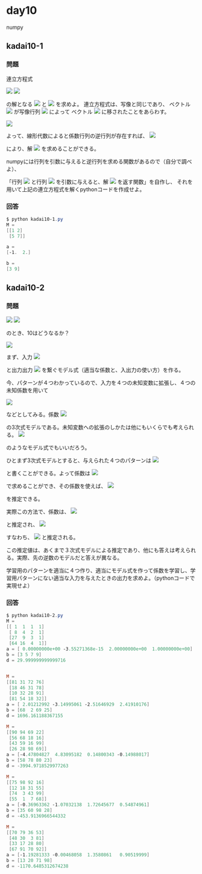 # day10

numpy

## kadai10-1

### 問題


連立方程式

<img src="https://latex.codecogs.com/gif.latex?x&space;&plus;&space;2&space;y&space;=&space;3" />

<img src="https://latex.codecogs.com/gif.latex?5x&space;&plus;&space;7y&space;=&space;9" />

の解となる
<img src="https://latex.codecogs.com/gif.latex?x" />
と
<img src="https://latex.codecogs.com/gif.latex?y" />
を求めよ。
連立方程式は、写像と同じであり、
ベクトル
<img src="https://latex.codecogs.com/gif.latex?\boldsymbol{a}=(x,y)" />
が写像行列
<img src="https://latex.codecogs.com/gif.latex?M=\begin{bmatrix}&space;1&space;&&space;2&space;\\&space;5&space;&&space;7&space;\\&space;\end{bmatrix}" />
によって
ベクトル
<img src="https://latex.codecogs.com/gif.latex?\boldsymbol{b}=(3,9)" />
に移されたことをあらわす。

<img src="https://latex.codecogs.com/gif.latex?M\boldsymbol{a}=\boldsymbol{b}" />


よって、線形代数によると係数行列の逆行列が存在すれば、
<img src="https://latex.codecogs.com/gif.latex?\boldsymbol{a}=M^{-1}\boldsymbol{b}" />

により、解
<img src="https://latex.codecogs.com/gif.latex?\boldsymbol{a}=(x,y)" />
を求めることができる。

numpyには行列を引数に与えると逆行列を求める関数があるので（自分で調べよ）、

「行列
<img src="https://latex.codecogs.com/gif.latex?M" />
と行列
<img src="https://latex.codecogs.com/gif.latex?b" />
を引数に与えると、解
<img src="https://latex.codecogs.com/gif.latex?a" />
を返す関数」を自作し、
それを用いて上記の連立方程式を解くpythonコードを作成せよ。

### 回答

```powershell
$ python kadai10-1.py 
M = 
[[1 2]
 [5 7]]

a =
[-1.  2.]

b =
[3 9]
```

## kadai10-2

### 問題

<img src="https://latex.codecogs.com/gif.latex?1&space;\rightarrow&space;3\\&space;2&space;\rightarrow&space;5\\&space;3&space;\rightarrow&space;7\\&space;4&space;\rightarrow&space;9" />
<img src="https://latex.codecogs.com/gif.latex?10&space;\rightarrow&space;?" />

のとき、10はどうなるか？

<img src="https://latex.codecogs.com/gif.latex?10&space;\rightarrow&space;?" />

まず、入力
<img src="https://latex.codecogs.com/gif.latex?x" />

と出力出力
<img src="https://latex.codecogs.com/gif.latex?y" />
を繋ぐモデル式（適当な係数と、入出力の使い方）を作る。

今、パターンが４つわかっているので、入力を４つの未知変数に拡張し、４つの未知係数を用いて

<img src="https://latex.codecogs.com/gif.latex?y&space;=&space;a&space;x^{3}&space;&plus;&space;b&space;x^{2}&space;&plus;&space;c&space;x&space;&plus;&space;d" />

などとしてみる。係数
<img src="https://latex.codecogs.com/gif.latex?a,b,c,d" />

の3次式モデルである。未知変数への拡張のしかたは他にもいくらでも考えられる。
<img src="https://latex.codecogs.com/gif.latex?y&space;=&space;a&space;x^{-3}&space;&plus;&space;b&space;x^{-2}&space;&plus;&space;c&space;x^{-1}&space;&plus;&space;d" />

のようなモデル式でもいいだろう。

ひとまず3次式モデルとすると、与えられた４つのパターンは
<img src="https://latex.codecogs.com/gif.latex?\begin{bmatrix}&space;1&1&1&1\\&space;8&4&2&1\\&space;27&9&3&1\\&space;64&16&4&1&space;\end{bmatrix}&space;\begin{bmatrix}&space;a\\b\\c\\d&space;\end{bmatrix}&space;=&space;\begin{bmatrix}&space;3\\5\\7\\9&space;\end{bmatrix}" />

と書くことができる。よって係数は
<img src="https://latex.codecogs.com/gif.latex?\begin{bmatrix}&space;a\\b\\c\\d&space;\end{bmatrix}&space;=&space;\begin{bmatrix}&space;1&1&1&1\\&space;8&4&2&1\\&space;27&9&3&1\\&space;64&16&4&1&space;\end{bmatrix}^{-1}&space;\begin{bmatrix}&space;3\\5\\7\\9&space;\end{bmatrix}" />

で求めることができ、その係数を使えば、
<img src="https://latex.codecogs.com/gif.latex?10&space;\rightarrow&space;?" />


を推定できる。

実際この方法で、係数は、
<img src="https://latex.codecogs.com/gif.latex?(a,b,c,d)=(0,0,2,1)" />

と推定され、
<img src="https://latex.codecogs.com/gif.latex?y=2x&plus;1" />

すなわち、
<img src="https://latex.codecogs.com/gif.latex?10\rightarrow21" />
と推定される。

この推定値は、あくまで３次式モデルによる推定であり、他にも答えは考えられる。実際、先の逆数のモデルだと答えが異なる。

学習用のパターンを適当に４つ作り、適当にモデル式を作って係数を学習し、学習用パターンにない適当な入力を与えたときの出力を求めよ。（pythonコードで実現せよ）


### 回答

```powershell
$ python kadai10-2.py
M = 
[[ 1  1  1  1]
 [ 8  4  2  1]
 [27  9  3  1]
 [64 16  4  1]]
a = [ 0.00000000e+00 -3.55271368e-15  2.00000000e+00  1.00000000e+00]  
b = [3 5 7 9]
d = 29.999999999999716


M =
[[81 31 72 76]
 [18 46 31 78]
 [10 32 28 91]
 [81 54 18 32]]
a = [ 2.01212992 -3.14995061 -2.51646929  2.41910176]
b = [68  2 69 25]
d = 1696.161188367155

M =
[[90 94 69 22]
 [56 68 18 16]
 [43 59 16 99]
 [26 28 98 69]]
a = [-4.47804827  4.83095182  0.14800343 -0.14988017]
b = [58 78 80 23]
d = -3994.9718529977263

M =
[[75 98 92 16]
 [12 18 31 55]
 [74  3 43 99]
 [55  1  7 68]]
a = [-0.36963362 -1.07032138  1.72645677  0.54874961]
b = [35 60 98 28]
d = -453.9136966544332

M =
[[70 79 36 53]
 [48 30  3 81]
 [33 17 28 80]
 [67 91 70 92]]
a = [-1.19281333 -0.00468058  1.3580861   0.90519999]
b = [13 20 71 98]
d = -1170.6485312674238
```
